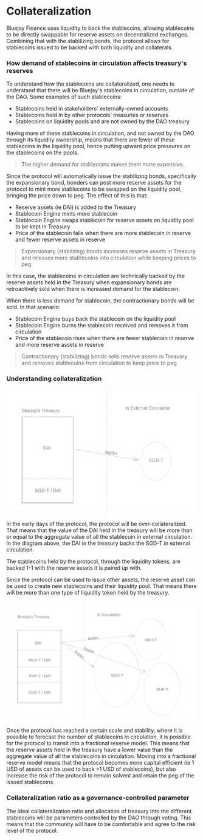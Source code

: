 # Collateralization

Bluejay Finance uses liquidity to back the stablecoins, allowing stablecoins to be directly swappable for reserve assets on decentralized exchanges. Combining that with the stabilizing bonds, the protocol allows for stablecoins issued to be backed with both liquidity and collaterals.

### How demand of stablecoins in circulation affects treasury's reserves&#x20;

To understand how the stablecoins are collateralized, one needs to understand that there will be Bluejay's stablecoins in circulation, outside of the DAO. Some examples of such stablecoins:

* Stablecoins held in stakeholders' externally-owned accounts
* Stablecoins held in by other protocols' treasuries or reserves
* Stablecoins on liquidity pools and are not owned by the DAO treasury

Having more of these stablecoins in circulation, and not owned by the DAO through its liquidity ownership, means that there are fewer of these stablecoins in the liquidity pool, hence putting upward price pressures on the stablecoins on the pools.&#x20;

> The higher demand for stablecoins makes them more expensive.

Since the protocol will automatically issue the stabilizing bonds, specifically the expansionary bond, bonders can post more reserve assets for the protocol to mint more stablecoins to be swapped on the liquidity pool, bringing the price down to peg. The effect of this is that:

* Reserve assets (ie DAI) is added to the Treasury
* Stablecoin Engine mints more stablecoin
* Stablecoin Engine swaps stablecoin for reserve assets on liquidity pool to be kept in Treasury
* Price of the stablecoin falls when there are more stablecoin in reserve and fewer reserve assets in reserve&#x20;

> Expansionary (stabilzing) bonds increases reserve assets in Treasury and releases more stablecoins into circulation while keeping prices to peg

In this case, the stablecoins in circulation are technically backed by the reserve assets held in the Treasury when expansionary bonds are retroactively sold when there is increased demand for the stablecoin.&#x20;

When there is less demand for stablecoin, the contractionary bonds will be sold. In that scenario:

* Stablecoin Engine buys back the stablecoin on the liquidity pool
* Stablecoin Engine burns the stablecoin received and removes it from circulation
* Price of the stablecoin rises when there are fewer stablecoin in reserve and more reserve assets in reserve

> Contractionary (stabilizing) bonds sells reserve assets in Treausry and removes stablecoins from circulation to keep price to peg&#x20;

### Understanding collateralization

![Overcollateralization: More reserve value than stablecoins'](<../.gitbook/assets/image (5).png>)

In the early days of the protocol, the protocol will be over-collateralized. That means that the value of the DAI held in the treasury will be more than or equal to the aggregate value of all the stablecoin in external circulation. In the diagram above, the DAI in the treasury backs the SGD-T in external circulation.

The stablecoins held by the protocol, through the liquidity tokens, are backed 1-1 with the reserve assets it is paired up with.&#x20;

Since the protocol can be used to issue other assets, the reserve asset can be used to create new stablecoins and their liquidity pool. That means there will be more than one type of liquidity token held by the treasury.&#x20;

![Fractional Reserve: Less reserve value than stablecoins'](<../.gitbook/assets/image (8).png>)

Once the protocol has reached a certain scale and stability, where it is possible to forecast the number of stablecoins in circulation, it is possible for the protocol to transit into a fractional reserve model. This means that the reserve assets held in the treasury have a lower value than the aggregate value of all the stablecoins in circulation. Moving into a fractional reserve model means that the protocol becomes more capital efficient (ie 1 USD of assets can be used to back >1 USD of stablecoins), but also increase the risk of the protocol to remain solvent and retain the peg of the issued stablecoins.

### Collateralization ratio as a governance-controlled parameter

The ideal collateralization ratio and allocation of treasury into the different stablecoins will be parameters controlled by the DAO through voting. This means that the community will have to be comfortable and agree to the risk level of the protocol.&#x20;



